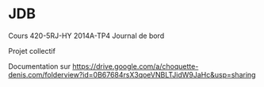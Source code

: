 JDB
===

Cours 420-5RJ-HY
2014A-TP4 Journal de bord

Projet collectif

Documentation sur https://drive.google.com/a/choquette-denis.com/folderview?id=0B67684rsX3qoeVNBLTJidW9JaHc&usp=sharing

